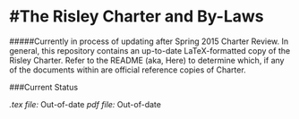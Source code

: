 #The Risley Charter and By-Laws
==============
#####Currently in process of updating after Spring 2015 Charter Review.
In general, this repository contains an up-to-date LaTeX-formatted copy of the Risley Charter.  Refer to the README (aka, Here) to determine which, if any of the documents within are official reference copies of Charter.

###Current Status

*.tex file:* Out-of-date
*pdf file:* Out-of-date
